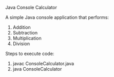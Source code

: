 Java Console Calculator

A simple Java console application that performs:<br>
1. Addition<br>
2. Subtraction<br>
3. Multiplication<br>
4. Division

Steps to execute code: <br>
1. javac ConsoleCalculator.java<br>
2. java ConsoleCalculator
